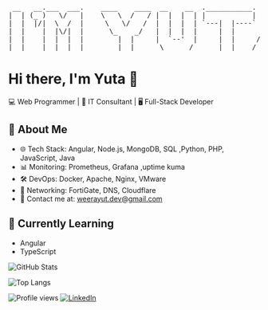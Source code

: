 <pre>
 __   __.___  ___.    ____    ____  __    __  .___________.    ___      
|  | (_ )   \/   |    \   \  /   / |  |  |  | |           |   /   \     
|  |  |/|  \  /  |     \   \/   /  |  |  |  | `---|  |----`  /  ^  \    
|  |    |  |\/|  |      \_    _/   |  |  |  |     |  |      /  /_\  \   
|  |    |  |  |  |        |  |     |  `--'  |     |  |     /  _____  \  
|__|    |__|  |__|        |__|      \______/      |__|    /__/     \__\                             
</pre>


# Hi there, I'm Yuta 👋

💻 Web Programmer | 🔧 IT Consultant | 🖥️ Full-Stack Developer  

## 🚀 About Me  
- 🌐 Tech Stack: Angular, Node.js, MongoDB, SQL ,Python, PHP, JavaScript, Java
- 📊 Monitoring: Prometheus, Grafana ,uptime kuma
- 🛠️ DevOps: Docker, Apache, Nginx, VMware  
- 📡 Networking: FortiGate, DNS, Cloudflare  
- 📩 Contact me at: weerayut.dev@gmail.com
  
## 📖 Currently Learning
- Angular  
- TypeScript
  
![GitHub Stats](https://github-readme-stats.vercel.app/api?username=Yu-t-a&show_icons=true&theme=tokyonight)

![Top Langs](https://github-readme-stats.vercel.app/api/top-langs/?username=Yu-t-a&layout=compact&theme=tokyonight)

![Profile views](https://komarev.com/ghpvc/?username=Yu-t-a)
[![LinkedIn](https://img.shields.io/badge/LinkedIn-blue?logo=linkedin)](https://www.linkedin.com/in/yuta-dev/)


<!---
Yu-t-a/Yu-t-a is a ✨ special ✨ repository because its `README.md` (this file) appears on your GitHub profile.
You can click the Preview link to take a look at your changes.
--->
